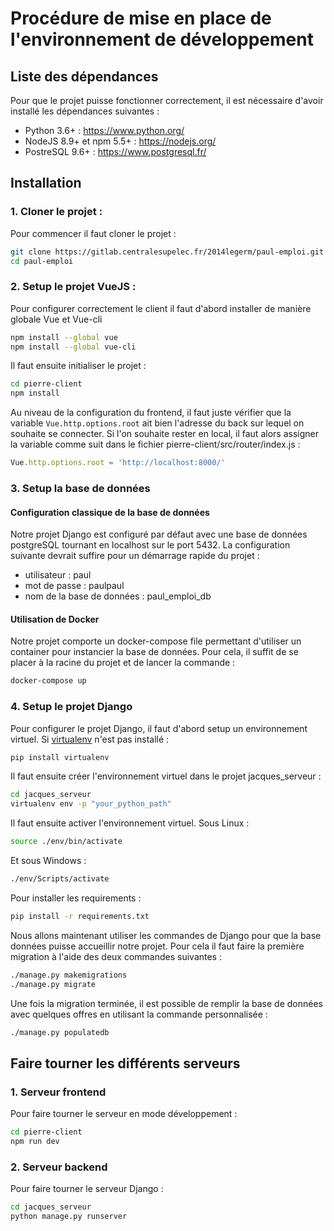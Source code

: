# Procédure de mise en place de l'environnement de développement

## Liste des dépendances

Pour que le projet puisse fonctionner correctement, il est nécessaire d'avoir installé les dépendances suivantes :
- Python 3.6+ : https://www.python.org/
- NodeJS 8.9+ et npm 5.5+ : https://nodejs.org/
- PostreSQL 9.6+ : https://www.postgresql.fr/

## Installation

### 1. Cloner le projet :

Pour commencer il faut cloner le projet :

```sh
git clone https://gitlab.centralesupelec.fr/2014legerm/paul-emploi.git
cd paul-emploi
```

### 2. Setup le projet VueJS :

Pour configurer correctement le client il faut d'abord installer de manière globale Vue et Vue-cli

```sh
npm install --global vue
npm install --global vue-cli
```

Il faut ensuite initialiser le projet :

```sh
cd pierre-client
npm install
```

Au niveau de la configuration du frontend, il faut juste vérifier que la variable `Vue.http.options.root` ait bien l'adresse du back sur lequel on souhaite se connecter. Si l'on souhaite rester en local, il faut alors assigner la variable comme suit dans le fichier pierre-client/src/router/index.js :

```js
Vue.http.options.root = 'http://localhost:8000/'
```

### 3. Setup la base de données

#### Configuration classique de la base de données

Notre projet Django est configuré par défaut avec une base de données postgreSQL tournant en localhost sur le port 5432. La configuration suivante devrait suffire pour un démarrage rapide du projet :

- utilisateur : paul
- mot de passe : paulpaul
- nom de la base de données : paul_emploi_db

#### Utilisation de Docker

Notre projet comporte un docker-compose file permettant d'utiliser un container pour instancier la base de données. Pour cela, il suffit de se placer à la racine du projet et de lancer la commande :

```sh
docker-compose up
```

### 4. Setup le projet Django

Pour configurer le projet Django, il faut d'abord setup un environnement virtuel. Si [virtualenv](https://virtualenv.pypa.io/en/stable/) n'est pas installé :

```sh
pip install virtualenv
```

Il faut ensuite créer l'environnement virtuel dans le projet jacques_serveur :

```sh
cd jacques_serveur
virtualenv env -p "your_python_path"
```

Il faut ensuite activer l'environnement virtuel. Sous Linux :

```sh
source ./env/bin/activate
```

Et sous Windows :

```sh
./env/Scripts/activate
```

Pour installer les requirements :

```sh
pip install -r requirements.txt
```

Nous allons maintenant utiliser les commandes de Django pour que la base données puisse accueillir notre projet. Pour cela il faut faire la première migration à l'aide des deux commandes suivantes :

```sh
./manage.py makemigrations
./manage.py migrate
```

Une fois la migration terminée, il est possible de remplir la base de données avec quelques offres en utilisant la commande personnalisée :

```sh
./manage.py populatedb
```

## Faire tourner les différents serveurs

### 1. Serveur frontend

Pour faire tourner le serveur en mode développement :

```sh
cd pierre-client
npm run dev
```

### 2. Serveur backend

Pour faire tourner le serveur Django :

```sh
cd jacques_serveur
python manage.py runserver
```
